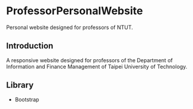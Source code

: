 # ProfessorPersonalWebsite
Personal website designed for professors of NTUT.

## Introduction
A responsive website designed for professors of the Department of Information and Finance Management of Taipei University of Technology.

## Library
- Bootstrap
